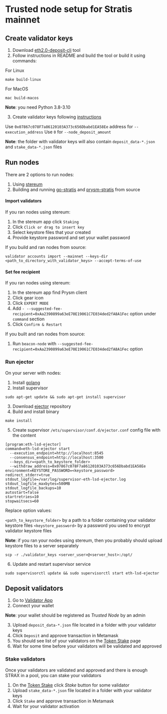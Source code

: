 # Trusted node setup for Stratis mainnet

## Create validator keys

1. Download [eth2.0-deposit-cli](https://github.com/SergeevDmitry/eth2.0-deposit-cli) tool
2. Follow instructions in README and build the tool or build it using commands:

For Linux
```
make build-linux
```

For MacOS
```
mac build-macos
```

**Note**: you need Python 3.8-3.10

3. Create validator keys following [instructions](https://github.com/SergeevDmitry/eth2.0-deposit-cli?tab=readme-ov-file#step-2-create-keys-and-deposit_data-json)

Use `0x07867c078F7a86120103A373c656Dbabd1EA58Ee` address for `--execution_address`
Use `0` for `--node_deposit_amount`

**Note**: the folder with validator keys will also contain `deposit_data-*.json` and `stake_data-*.json` files

## Run nodes

There are 2 options to run nodes:

1. Using [stereum](https://github.com/stratisproject/stratis-node/releases)
2. Building and running [go-stratis](https://github.com/stratisproject/go-stratis/tree/release/1.1) and [prysm-stratis](https://github.com/stratisproject/prysm-stratis/commits/release/1.1) from source

#### Import validators

If you ran nodes using stereum:

1. In the stereum app click `Staking`
2. Click `Click or drag to insert key`
3. Select keystore files that your created
4. Provide keystore password and set your wallet password

If you build and ran nodes from source:

```
validator accounts import --mainnet --keys-dir <path_to_directory_with_validator_keys> --accept-terms-of-use
```

#### Set fee recipient

If you ran nodes using stereum:

1. In the stereum app find Prysm client
2. Click gear icon
3. Click `EXPERT MODE`
4. Add `- --suggested-fee-recipient=0xAa2390899a63eE70E19061C7E034ded2fA8A1Fec` option under `command` section
5. Click `Confirm & Restart`

If you built and ran nodes from source:

1. Run `beacon-node` with `--suggested-fee-recipient=0xAa2390899a63eE70E19061C7E034ded2fA8A1Fec` option

### Run ejector

On your server with nodes:

1. Install [golang](https://go.dev/doc/install)
2. Install supervisor

```
sudo apt-get update && sudo apt-get install supervisor
```

3. Download [ejector](https://github.com/SergeevDmitry/eth-lsd-ejector) repository
4. Build and install binary

```
make install
```

5. Create supervisor `/ets/supervisor/conf.d/ejector.conf` config file with the content

```
[program:eth-lsd-ejector]
command=eth-lsd-ejector start
  --execution_endpoint=http://localhost:8545
  --consensus_endpoint=http://localhost:3500
  --keys_dir=<path_to_keystore_folder>
  --withdraw_address=0x07867c078F7a86120103A373c656Dbabd1EA58Ee
environment=KEYSTORE_PASSWORD=<keystore_password>
redirect_stderr=true
stdout_logfile=/var/log/supervisor-eth-lsd-ejector.log
stdout_logfile_maxbytes=500MB
stdout_logfile_backups=10
autostart=false
startretries=10
stopwaitsecs=60
```

Replace option values:

`<path_to_keystore_folder>` by a path to a folder containing your validator keystore files
`<keystore_password>` by a password you used to encrypt validator keystore files

**Note**: if you ran your nodes using stereum, then you probably should upload keystore files to a server separately

```
scp -r ./validator_keys <server_user>@<server_host>:/opt/
```

6. Update and restart supervisor service

```
sudo supervisorctl update && sudo supervisorctl start eth-lsd-ejector
```

## Deposit validators

1. Go to [Validator App](https://auroria.validator.stafi.stratisevm.com/tokenStake/trustDeposit/)
2. Connect your wallet

**Note**: your wallet should be registered as *Trusted Node* by an admin

3. Upload `deposit_data-*.json` file located in a folder with your validator keys
4. Click `Deposit` and approve transaction in Metamask
5. You should see list of your validators on the [Token Stake](https://validator.stafi.stratisevm.com/tokenStake/list/) page
6. Wait for some time before your validators will be validated and approved

### Stake validators

Once your validators are validated and approved and there is enough STRAX in a pool, you can stake your validators

1. On the [Token Stake](https://validator.stafi.stratisevm.com/tokenStake/list/) click *Stake* button for some validator
2. Upload `stake_data-*.json` file located in a folder with your validator keys
3. Click `Stake` and approve transaction in Metamask
4. Wait for your validator activation
